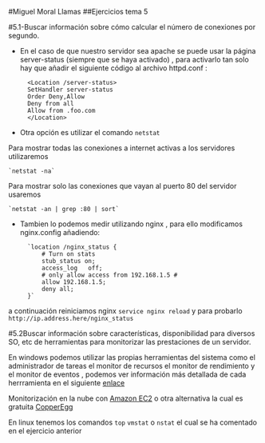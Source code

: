 #Miguel Moral Llamas
##Ejercicios tema 5

#5.1-Buscar información sobre cómo calcular el número de conexiones por segundo.


- En el caso de que nuestro servidor sea apache se puede usar la página server-status (siempre que se haya activado) , para activarlo tan solo hay que añadir el siguiente código al archivo httpd.conf :
    
		<Location /server-status>
		SetHandler server-status
		Order Deny,Allow
		Deny from all
		Allow from .foo.com
		</Location>


- Otra opción es utilizar el comando `netstat`

Para mostrar todas las conexiones a internet activas a los servidores utilizaremos

	`netstat -na`

Para mostrar solo las conexiones que vayan al puerto 80 del servidor usaremos

	`netstat -an | grep :80 | sort`

- Tambien lo podemos medir utilizando nginx , para ello modificamos nginx.config añadiendo:
	

		`location /nginx_status {
        	# Turn on stats
        	stub_status on;
        	access_log   off;
        	# only allow access from 192.168.1.5 #
        	allow 192.168.1.5;
        	deny all;
   		}`

a continuación reiniciamos nginx `service nginx reload` y para probarlo `http://ip.address.here/nginx_status`

#5.2Buscar información sobre características, disponibilidad para diversos SO, etc de herramientas para monitorizar las prestaciones de un servidor.

En windows podemos utilizar las propias herramientas del sistema como el administrador de tareas el monitor de recursos el monitor de rendimiento y el monitor de eventos , podemos ver información más detallada de cada herrramienta en el siguiente [enlace](http://www.pello.info/index.php/blog/monitorizando-un-servidor-windows-2012) 

Monitorización en la nube con [Amazon EC2](http://docs.aws.amazon.com/AWSEC2/latest/UserGuide/monitoring_ec2.html) o otra alternativa la cual es gratuita [CopperEgg](http://copperegg.com/glossary/cloud/)

En linux tenemos los comandos `top` `vmstat` o `nstat` el cual se ha comentado en el ejercicio anterior 